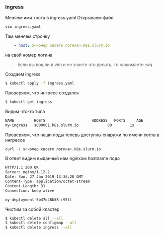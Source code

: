 ### Ingress

Меняем имя хоста в ingress.yaml
Открываем файл
```bash
vim ingress.yaml
```
Там меняем строчку
```yaml
    - host: s<номер своего логина>.k8s.slurm.io
```
на свой номер логина

> Если вы вошли в vim и не знаете что делать, то нажимаете :wq<Enter>

Создаем ingress
```bash
$ kubectl apply -f ingress.yaml
```
Проверяем, что ингресс создался
```bash
$ kubectl get ingress
```
Видим что-то типа
```bash
NAME         HOSTS                     ADDRESS   PORTS     AGE
my-ingress   s000001.k8s.slurm.io             80        1s
```
Проверяем, что наши поды теперь доступны снаружи по имени хоста в ингрессе
```bash
curl -i s<номер своего логина>.k8s.slurm.io
```
В ответ видим выданный нам nginxом hostname пода
```bash
HTTP/1.1 200 OK
Server: nginx/1.12.2
Date: Sun, 27 Jan 2019 13:36:20 GMT
Content-Type: application/octet-stream
Content-Length: 31
Connection: keep-alive

my-deployment-5b47d48b58-r95lt
```
Чистим за собой кластер
```bash
$ kubectl delete all --all
$ kubectl delete configmap --all
$ kubectl delete ingress --all
```
